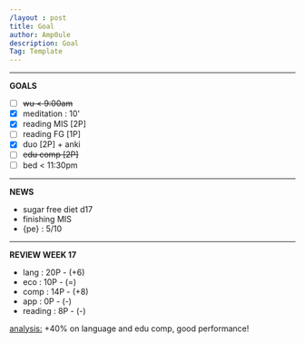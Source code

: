 ```yaml
---
/layout : post
title: Goal
author: Amp0ule
description: Goal
Tag: Template
---
```


****
**GOALS**

- [ ] ~~wu < 9:00am~~  
- [x] meditation : 10'
- [x]  reading MIS [2P]
- [ ] reading FG [1P]
- [x] duo [2P] + anki 
- [ ] ~~edu comp [2P]~~
- [ ] bed < 11:30pm

*****
**NEWS**

- sugar free diet d17
- finishing MIS
- {pe} : 5/10



*****
**REVIEW WEEK 17**

- lang : 20P - (+6)
- eco : 10P - (=)
- comp : 14P - (+8)
- app : 0P - (-)
- reading : 8P - (-)

<u>analysis:</u> +40% on language and edu comp, good performance!
